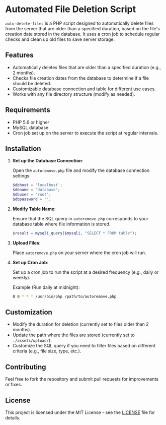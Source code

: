 # Automated File Deletion Script

`auto-delete-files` is a PHP script designed to automatically delete files from the server that are older than a specified duration, based on the file's creation date stored in the database. It uses a cron job to schedule regular checks and clean up old files to save server storage.

## Features

- Automatically deletes files that are older than a specified duration (e.g., 2 months).
- Checks file creation dates from the database to determine if a file should be deleted.
- Customizable database connection and table for different use cases.
- Works with any file directory structure (modify as needed).

## Requirements

- PHP 5.6 or higher
- MySQL database
- Cron job set up on the server to execute the script at regular intervals.

## Installation

1. **Set up the Database Connection**:

   Open the `autoremove.php` file and modify the database connection settings:
   
   ```php
   $dbhost = 'localhost';
   $dbname = 'database';
   $dbuser = 'root';
   $dbpassword = '';
   ```

3. **Modify Table Name**:

   Ensure that the SQL query in `autoremove.php` corresponds to your database table where file information is stored.

   ```php
   $result = mysqli_query($mysqli, "SELECT * FROM table");
   ```

5. **Upload Files**:

   Place `autoremove.php` on your server where the cron job will run.

7. **Set up Cron Job**:

   Set up a cron job to run the script at a desired frequency (e.g., daily or weekly).

   Example (Run daily at midnight):
   ```bash
   0 0 * * * /usr/bin/php /path/to/autoremove.php
   ```

## Customization

- Modify the duration for deletion (currently set to files older than 2 months).
- Update the path where the files are stored (currently set to `./assets/upload/`).
- Customize the SQL query if you need to filter files based on different criteria (e.g., file size, type, etc.).

## Contributing

Feel free to fork the repository and submit pull requests for improvements or fixes.

## License

This project is licensed under the MIT License - see the [LICENSE](LICENSE) file for details.
